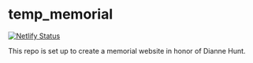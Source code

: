 
# temp_memorial

<!-- badges: start -->
[![Netlify Status](https://api.netlify.com/api/v1/badges/b9b3a88a-b6ee-460b-8ff1-cc39db86bf5e/deploy-status)](https://app.netlify.com/sites/nifty-aryabhata-3f1a96/deploys)
<!-- badges: end -->

This repo is set up to create a memorial website in honor of Dianne Hunt.

